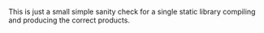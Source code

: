 This is just a small simple sanity check for a single static library
compiling and producing the correct products.
